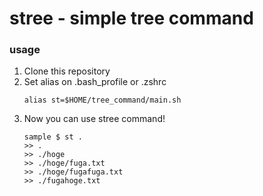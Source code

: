 # stree - simple tree command

### usage
1. Clone this repository
1. Set alias on .bash_profile or .zshrc
    ```
    alias st=$HOME/tree_command/main.sh
    ```
1. Now you can use stree command!
    ```
    sample $ st .
    >> .
    >> ./hoge
    >> ./hoge/fuga.txt
    >> ./hoge/fugafuga.txt
    >> ./fugahoge.txt
    ```
